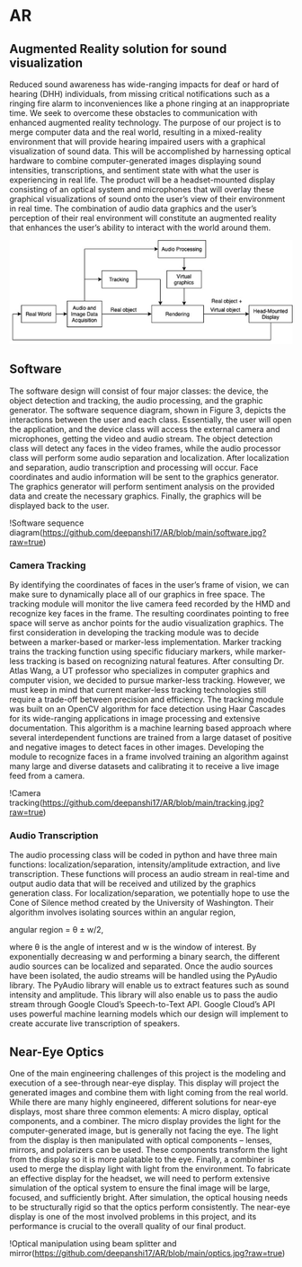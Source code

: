 # AR
## Augmented Reality solution for sound visualization
Reduced sound awareness has wide-ranging impacts for deaf or hard of hearing (DHH) individuals, from missing critical notifications such as a ringing fire alarm to inconveniences like a phone ringing at an inappropriate time. We seek to overcome these obstacles to communication with enhanced augmented reality technology. The purpose of our project is to merge computer data and the real world, resulting in a mixed-reality environment that will provide hearing impaired users with a graphical visualization of sound data. This will be accomplished by harnessing optical hardware to combine computer-generated images displaying sound intensities, transcriptions, and sentiment state with what the user is experiencing in real life. The product will be a headset-mounted display consisting of an optical system and microphones that will overlay these graphical visualizations of sound onto the user’s view of their environment in real time. The combination of audio data graphics and the user’s perception of their real environment will constitute an augmented reality that enhances the user’s ability to interact with the world around them.

![alt text](https://github.com/deepanshi17/AR/blob/main/system.jpg?raw=true)

## Software
The software design will consist of four major classes: the device, the object detection and tracking, the audio processing, and the graphic generator. The software sequence diagram, shown in Figure 3, depicts the interactions between the user and each class. Essentially, the user will open the application, and the device class will access the external camera and microphones, getting the video and audio stream. The object detection class will detect any faces in the video frames, while the audio processor class will perform some audio separation and localization. After localization and separation, audio transcription and processing will occur. Face coordinates and audio information will be sent to the graphics generator. The graphics generator will perform sentiment analysis on the provided data and create the necessary graphics. Finally, the graphics will be displayed back to the user.

!Software sequence diagram(https://github.com/deepanshi17/AR/blob/main/software.jpg?raw=true)

### Camera Tracking
By identifying the coordinates of faces in the user’s frame of vision, we can make sure to dynamically place all of our graphics in free space. The tracking module will monitor the live camera feed recorded by the HMD and recognize key faces in the frame. The resulting coordinates pointing to free space will serve as anchor points for the audio visualization graphics. The first consideration in developing the tracking module was to decide between a marker-based or marker-less implementation. Marker tracking trains the tracking function using specific fiduciary markers, while marker-less tracking is based on recognizing natural features. After consulting Dr. Atlas Wang, a UT professor who specializes in computer graphics and computer vision, we decided to pursue marker-less tracking. However, we must keep in mind that current marker-less tracking technologies still require a trade-off between precision and efficiency. The tracking module was built on an OpenCV algorithm for face detection using Haar Cascades for its wide-ranging applications in image processing and extensive documentation. This algorithm is a machine learning based approach where several interdependent functions are trained from a large dataset of positive and negative images to detect faces in other images.  Developing the module to recognize faces in a frame involved training an algorithm against many large and diverse datasets and calibrating it to receive a live image feed from a camera. 

!Camera tracking(https://github.com/deepanshi17/AR/blob/main/tracking.jpg?raw=true)

### Audio Transcription
The audio processing class will be coded in python and have three main functions: localization/separation, intensity/amplitude extraction, and live transcription. These functions will process an audio stream in real-time and output audio data that will be received and utilized by the graphics generation class. For localization/separation, we potentially hope to use the Cone of Silence method created by the University of Washington. Their algorithm involves isolating sources within an angular region,

angular region = θ ± w/2,		

where θ is the angle of interest and w is the window of interest. By exponentially decreasing w and performing a binary search, the different audio sources can be localized and separated. Once the audio sources have been isolated, the audio streams will be handled using the PyAudio library. The PyAudio library will enable us to extract features such as sound intensity and amplitude. This library will also enable us to pass the audio stream through Google Cloud’s Speech-to-Text API. Google Cloud’s API uses powerful machine learning models which our design will implement to create accurate live transcription of speakers. 


## Near-Eye Optics
One of the main engineering challenges of this project is the modeling and execution of a see-through near-eye display. This display will project the generated images and combine them with light coming from the real world. While there are many highly engineered, different solutions for near-eye displays, most share three common elements: A micro display, optical components, and a combiner. The micro display provides the light for the computer-generated image, but is generally not facing the eye. The light from the display is then manipulated with optical components – lenses, mirrors, and polarizers can be used. These components transform the light from the display so it is more palatable to the eye. Finally, a combiner is used to merge the display light with light from the environment. To fabricate an effective display for the headset, we will need to perform extensive simulation of the optical system to ensure the final image will be large, focused, and sufficiently bright. After simulation, the optical housing needs to be structurally rigid so that the optics perform consistently. The near-eye display is one of the most involved problems in this project, and its performance is crucial to the overall quality of our final product. 

!Optical manipulation using beam splitter and mirror(https://github.com/deepanshi17/AR/blob/main/optics.jpg?raw=true)
